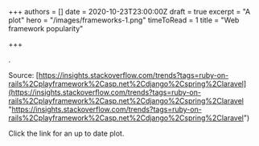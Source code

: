 +++
authors = []
date = 2020-10-23T23:00:00Z
draft = true
excerpt = "A plot"
hero = "/images/frameworks-1.png"
timeToRead = 1
title = "Web framework popularity"

+++

.

Source: [https://insights.stackoverflow.com/trends?tags=ruby-on-rails%2Cplayframework%2Casp.net%2Cdjango%2Cspring%2Claravel](https://insights.stackoverflow.com/trends?tags=ruby-on-rails%2Cplayframework%2Casp.net%2Cdjango%2Cspring%2Claravel "https://insights.stackoverflow.com/trends?tags=ruby-on-rails%2Cplayframework%2Casp.net%2Cdjango%2Cspring%2Claravel")

Click the link for an up to date plot.